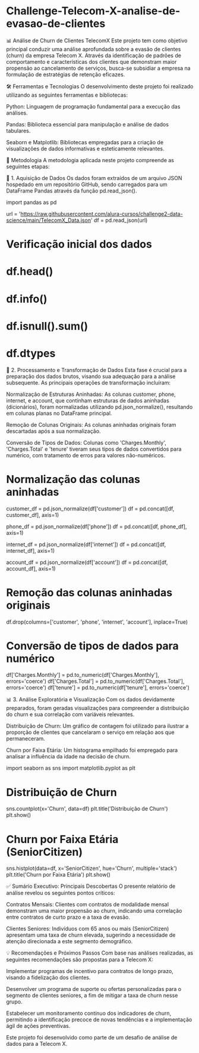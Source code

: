 # Challenge-Telecom-X-analise-de-evasao-de-clientes
📊 Análise de Churn de Clientes TelecomX
Este projeto tem como objetivo principal conduzir uma análise aprofundada sobre a evasão de clientes (churn) da empresa Telecom X. Através da identificação de padrões de comportamento e características dos clientes que demonstram maior propensão ao cancelamento de serviços, busca-se subsidiar a empresa na formulação de estratégias de retenção eficazes.

🛠️ Ferramentas e Tecnologias
O desenvolvimento deste projeto foi realizado utilizando as seguintes ferramentas e bibliotecas:

Python: Linguagem de programação fundamental para a execução das análises.

Pandas: Biblioteca essencial para manipulação e análise de dados tabulares.

Seaborn e Matplotlib: Bibliotecas empregadas para a criação de visualizações de dados informativas e esteticamente relevantes.

🚀 Metodologia
A metodologia aplicada neste projeto compreende as seguintes etapas:

📌 1. Aquisição de Dados
Os dados foram extraídos de um arquivo JSON hospedado em um repositório GitHub, sendo carregados para um DataFrame Pandas através da função pd.read_json().

import pandas as pd

url = 'https://raw.githubusercontent.com/alura-cursos/challenge2-data-science/main/TelecomX_Data.json'
df = pd.read_json(url)
# Verificação inicial dos dados
# df.head()
# df.info()
# df.isnull().sum()
# df.dtypes

🔧 2. Processamento e Transformação de Dados
Esta fase é crucial para a preparação dos dados brutos, visando sua adequação para a análise subsequente. As principais operações de transformação incluíram:

Normalização de Estruturas Aninhadas: As colunas customer, phone, internet, e account, que continham estruturas de dados aninhadas (dicionários), foram normalizadas utilizando pd.json_normalize(), resultando em colunas planas no DataFrame principal.

Remoção de Colunas Originais: As colunas aninhadas originais foram descartadas após a sua normalização.

Conversão de Tipos de Dados: Colunas como 'Charges.Monthly', 'Charges.Total' e 'tenure' tiveram seus tipos de dados convertidos para numérico, com tratamento de erros para valores não-numéricos.

# Normalização das colunas aninhadas
customer_df = pd.json_normalize(df['customer'])
df = pd.concat([df, customer_df], axis=1)

phone_df = pd.json_normalize(df['phone'])
df = pd.concat([df, phone_df], axis=1)

internet_df = pd.json_normalize(df['internet'])
df = pd.concat([df, internet_df], axis=1)

account_df = pd.json_normalize(df['account'])
df = pd.concat([df, account_df], axis=1)

# Remoção das colunas aninhadas originais
df.drop(columns=['customer', 'phone', 'internet', 'account'], inplace=True)

# Conversão de tipos de dados para numérico
df['Charges.Monthly'] = pd.to_numeric(df['Charges.Monthly'], errors='coerce')
df['Charges.Total'] = pd.to_numeric(df['Charges.Total'], errors='coerce')
df['tenure'] = pd.to_numeric(df['tenure'], errors='coerce')

📊 3. Análise Exploratória e Visualização
Com os dados devidamente preparados, foram geradas visualizações para compreender a distribuição do churn e sua correlação com variáveis relevantes.

Distribuição de Churn: Um gráfico de contagem foi utilizado para ilustrar a proporção de clientes que cancelaram o serviço em relação aos que permaneceram.

Churn por Faixa Etária: Um histograma empilhado foi empregado para analisar a influência da idade na decisão de churn.

import seaborn as sns
import matplotlib.pyplot as plt

# Distribuição de Churn
sns.countplot(x='Churn', data=df)
plt.title('Distribuição de Churn')
plt.show()

# Churn por Faixa Etária (SeniorCitizen)
sns.histplot(data=df, x='SeniorCitizen', hue='Churn', multiple='stack')
plt.title('Churn por Faixa Etária')
plt.show()

✅ Sumário Executivo: Principais Descobertas
O presente relatório de análise revelou os seguintes pontos críticos:

Contratos Mensais: Clientes com contratos de modalidade mensal demonstram uma maior propensão ao churn, indicando uma correlação entre contratos de curto prazo e a taxa de evasão.

Clientes Seniores: Indivíduos com 65 anos ou mais (SeniorCitizen) apresentam uma taxa de churn elevada, sugerindo a necessidade de atenção direcionada a este segmento demográfico.

💡 Recomendações e Próximos Passos
Com base nas análises realizadas, as seguintes recomendações são propostas para a Telecom X:

Implementar programas de incentivo para contratos de longo prazo, visando a fidelização dos clientes.

Desenvolver um programa de suporte ou ofertas personalizadas para o segmento de clientes seniores, a fim de mitigar a taxa de churn nesse grupo.

Estabelecer um monitoramento contínuo dos indicadores de churn, permitindo a identificação precoce de novas tendências e a implementação ágil de ações preventivas.

Este projeto foi desenvolvido como parte de um desafio de análise de dados para a Telecom X.
